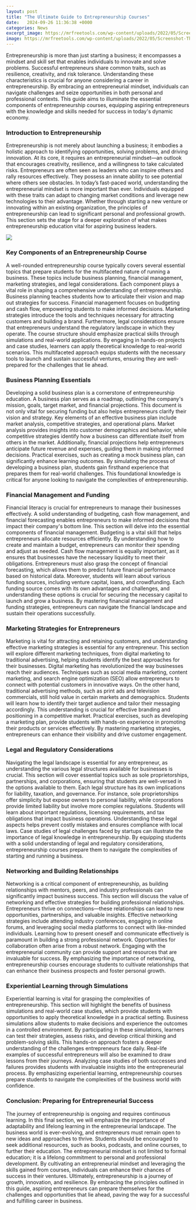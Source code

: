 ```yaml
---
layout: post
title: "The Ultimate Guide to Entrepreneurship Courses"
date:   2024-09-26 11:36:38 +0000
categories: News
excerpt_image: https://mrfreetools.com/wp-content/uploads/2022/05/Screenshot-The-Ultimate-Guide-to-Entrepreneurship.jpg
image: https://mrfreetools.com/wp-content/uploads/2022/05/Screenshot-The-Ultimate-Guide-to-Entrepreneurship.jpg
---
```


Entrepreneurship is more than just starting a business; it encompasses a mindset and skill set that enables individuals to innovate and solve problems. Successful entrepreneurs share common traits, such as resilience, creativity, and risk tolerance. Understanding these characteristics is crucial for anyone considering a career in entrepreneurship. By embracing an entrepreneurial mindset, individuals can navigate challenges and seize opportunities in both personal and professional contexts. This guide aims to illuminate the essential components of entrepreneurship courses, equipping aspiring entrepreneurs with the knowledge and skills needed for success in today's dynamic economy.
### Introduction to Entrepreneurship
Entrepreneurship is not merely about launching a business; it embodies a holistic approach to identifying opportunities, solving problems, and driving innovation. At its core, it requires an entrepreneurial mindset—an outlook that encourages creativity, resilience, and a willingness to take calculated risks. Entrepreneurs are often seen as leaders who can inspire others and rally resources effectively. They possess an innate ability to see potential where others see obstacles.
In today’s fast-paced world, understanding the entrepreneurial mindset is more important than ever. Individuals equipped with these traits can adapt to changing market conditions and leverage new technologies to their advantage. Whether through starting a new venture or innovating within an existing organization, the principles of entrepreneurship can lead to significant personal and professional growth. This section sets the stage for a deeper exploration of what makes entrepreneurship education vital for aspiring business leaders.

![](https://mrfreetools.com/wp-content/uploads/2022/05/Screenshot-The-Ultimate-Guide-to-Entrepreneurship.jpg)
### Key Components of an Entrepreneurship Course
A well-rounded entrepreneurship course typically covers several essential topics that prepare students for the multifaceted nature of running a business. These topics include business planning, financial management, marketing strategies, and legal considerations. Each component plays a vital role in shaping a comprehensive understanding of entrepreneurship.
Business planning teaches students how to articulate their vision and map out strategies for success. Financial management focuses on budgeting and cash flow, empowering students to make informed decisions. Marketing strategies introduce the tools and techniques necessary for attracting customers and building a brand. Furthermore, legal considerations ensure that entrepreneurs understand the regulatory landscape in which they operate.
The course structure should emphasize practical skills through simulations and real-world applications. By engaging in hands-on projects and case studies, learners can apply theoretical knowledge to real-world scenarios. This multifaceted approach equips students with the necessary tools to launch and sustain successful ventures, ensuring they are well-prepared for the challenges that lie ahead.
### Business Planning Essentials
Developing a solid business plan is a cornerstone of entrepreneurship education. A business plan serves as a roadmap, outlining the company's mission, goals, target market, and financial projections. This document is not only vital for securing funding but also helps entrepreneurs clarify their vision and strategy.
Key elements of an effective business plan include market analysis, competitive strategies, and operational plans. Market analysis provides insights into customer demographics and behavior, while competitive strategies identify how a business can differentiate itself from others in the market. Additionally, financial projections help entrepreneurs anticipate future revenue and expenses, guiding them in making informed decisions.
Practical exercises, such as creating a mock business plan, can significantly enhance learning outcomes. By simulating the process of developing a business plan, students gain firsthand experience that prepares them for real-world challenges. This foundational knowledge is critical for anyone looking to navigate the complexities of entrepreneurship.
### Financial Management and Funding
Financial literacy is crucial for entrepreneurs to manage their businesses effectively. A solid understanding of budgeting, cash flow management, and financial forecasting enables entrepreneurs to make informed decisions that impact their company's bottom line. This section will delve into the essential components of financial management.
Budgeting is a vital skill that helps entrepreneurs allocate resources efficiently. By understanding how to create and maintain a budget, entrepreneurs can monitor their spending and adjust as needed. Cash flow management is equally important, as it ensures that businesses have the necessary liquidity to meet their obligations. Entrepreneurs must also grasp the concept of financial forecasting, which allows them to predict future financial performance based on historical data.
Moreover, students will learn about various funding sources, including venture capital, loans, and crowdfunding. Each funding source comes with its own advantages and challenges, and understanding these options is crucial for securing the necessary capital to launch and grow a business. By mastering financial management and funding strategies, entrepreneurs can navigate the financial landscape and sustain their operations successfully.
### Marketing Strategies for Entrepreneurs
Marketing is vital for attracting and retaining customers, and understanding effective marketing strategies is essential for any entrepreneur. This section will explore different marketing techniques, from digital marketing to traditional advertising, helping students identify the best approaches for their businesses.
Digital marketing has revolutionized the way businesses reach their audiences. Techniques such as social media marketing, content marketing, and search engine optimization (SEO) allow entrepreneurs to connect with potential customers in innovative ways. On the other hand, traditional advertising methods, such as print ads and television commercials, still hold value in certain markets and demographics.
Students will learn how to identify their target audience and tailor their messaging accordingly. This understanding is crucial for effective branding and positioning in a competitive market. Practical exercises, such as developing a marketing plan, provide students with hands-on experience in promoting their products or services effectively. By mastering marketing strategies, entrepreneurs can enhance their visibility and drive customer engagement.
### Legal and Regulatory Considerations
Navigating the legal landscape is essential for any entrepreneur, as understanding the various legal structures available for businesses is crucial. This section will cover essential topics such as sole proprietorships, partnerships, and corporations, ensuring that students are well-versed in the options available to them.
Each legal structure has its own implications for liability, taxation, and governance. For instance, sole proprietorships offer simplicity but expose owners to personal liability, while corporations provide limited liability but involve more complex regulations. Students will learn about important regulations, licensing requirements, and tax obligations that impact business operations.
Understanding these legal aspects helps prevent costly mistakes and ensures compliance with local laws. Case studies of legal challenges faced by startups can illustrate the importance of legal knowledge in entrepreneurship. By equipping students with a solid understanding of legal and regulatory considerations, entrepreneurship courses prepare them to navigate the complexities of starting and running a business.
### Networking and Building Relationships
Networking is a critical component of entrepreneurship, as building relationships with mentors, peers, and industry professionals can significantly impact business success. This section will discuss the value of networking and effective strategies for building professional relationships.
Entrepreneurs thrive on connections—these relationships can lead to new opportunities, partnerships, and valuable insights. Effective networking strategies include attending industry conferences, engaging in online forums, and leveraging social media platforms to connect with like-minded individuals. Learning how to present oneself and communicate effectively is paramount in building a strong professional network.
Opportunities for collaboration often arise from a robust network. Engaging with the entrepreneurial community can provide support and resources that are invaluable for success. By emphasizing the importance of networking, entrepreneurship courses encourage students to cultivate relationships that can enhance their business prospects and foster personal growth.
### Experiential Learning through Simulations
Experiential learning is vital for grasping the complexities of entrepreneurship. This section will highlight the benefits of business simulations and real-world case studies, which provide students with opportunities to apply theoretical knowledge in a practical setting.
Business simulations allow students to make decisions and experience the outcomes in a controlled environment. By participating in these simulations, learners can test their strategies, assess risks, and develop critical thinking and problem-solving skills. This hands-on approach fosters a deeper understanding of the challenges entrepreneurs face daily.
Real-life examples of successful entrepreneurs will also be examined to draw lessons from their journeys. Analyzing case studies of both successes and failures provides students with invaluable insights into the entrepreneurial process. By emphasizing experiential learning, entrepreneurship courses prepare students to navigate the complexities of the business world with confidence.
### Conclusion: Preparing for Entrepreneurial Success
The journey of entrepreneurship is ongoing and requires continuous learning. In this final section, we will emphasize the importance of adaptability and lifelong learning in the entrepreneurial landscape. The business world is ever-evolving, and entrepreneurs must remain open to new ideas and approaches to thrive.
Students should be encouraged to seek additional resources, such as books, podcasts, and online courses, to further their education. The entrepreneurial mindset is not limited to formal education; it is a lifelong commitment to personal and professional development. By cultivating an entrepreneurial mindset and leveraging the skills gained from courses, individuals can enhance their chances of success in their ventures.
Ultimately, entrepreneurship is a journey of growth, innovation, and resilience. By embracing the principles outlined in this guide, aspiring entrepreneurs can prepare themselves for the challenges and opportunities that lie ahead, paving the way for a successful and fulfilling career in business.